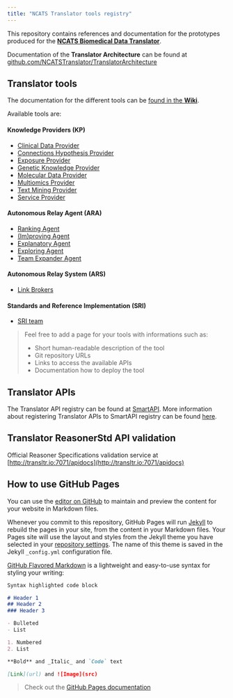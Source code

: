 ```yaml
---
title: "NCATS Translator tools registry"
---
```


This repository contains references and documentation for the prototypes produced for the [**NCATS Biomedical Data Translator**](https://ncats.nih.gov/translator).

Documentation of the **Translator Architecture** can be found at [github.com/NCATSTranslator/TranslatorArchitecture](https://github.com/NCATSTranslator/TranslatorArchitecture) 

## Translator tools

The documentation for the different tools can be [found in the **Wiki**](https://github.com/NCATSTranslator/NCATSTranslator.github.io/wiki).

Available tools are:

#### Knowledge Providers (KP)
* [Clinical Data Provider](https://github.com/NCATSTranslator/NCATSTranslator.github.io/wiki/Clinical-Data-Provider)
* [Connections Hypothesis Provider](https://github.com/NCATSTranslator/NCATSTranslator.github.io/wiki/Connections-Hypothesis-Provider)
* [Exposure Provider](https://github.com/NCATSTranslator/NCATSTranslator.github.io/wiki/Exposure-Provider)
* [Genetic Knowledge Provider](https://github.com/NCATSTranslator/NCATSTranslator.github.io/wiki/Genetic-Knowledge-Provider)
* [Molecular Data Provider](https://github.com/NCATSTranslator/NCATSTranslator.github.io/wiki/Molecular-Data-Provider)
* [Multiomics Provider](https://github.com/NCATSTranslator/NCATSTranslator.github.io/wiki/Multiomics-Provider)
* [Text Mining Provider](https://github.com/NCATSTranslator/NCATSTranslator.github.io/wiki/Text-Mining-Provider)
* [Service Provider](https://github.com/NCATSTranslator/NCATSTranslator.github.io/wiki/Service-Provider)

#### Autonomous Relay Agent (ARA)
* [Ranking Agent](https://github.com/NCATSTranslator/NCATSTranslator.github.io/wiki/Ranking-Agent)
* [(Im)proving Agent](https://github.com/NCATSTranslator/NCATSTranslator.github.io/wiki/(Im)proving-Agent)
* [Explanatory Agent](https://github.com/NCATSTranslator/NCATSTranslator.github.io/wiki/Explanatory-Agent)
* [Exploring Agent](https://github.com/NCATSTranslator/NCATSTranslator.github.io/wiki/Exploring-Agent)
* [Team Expander Agent](https://github.com/NCATSTranslator/NCATSTranslator.github.io/wiki/Team-Expander-Agent)

#### Autonomous Relay System (ARS)
* [Link Brokers](https://github.com/NCATSTranslator/NCATSTranslator.github.io/wiki/Autonomous-Relay-System-(ARS))

#### Standards and Reference Implementation (SRI)

* [SRI team](https://github.com/NCATSTranslator/NCATSTranslator.github.io/wiki/Standard-Reasoner-Implementations-(SRI))

> Feel free to add a page for your tools with informations such as:
>
> * Short human-readable description of the tool
> * Git repository URLs
> * Links to access the available APIs
> * Documentation how to deploy the tool

## Translator APIs

The Translator API registry can be found at [SmartAPI](https://smart-api.info/registry/translator). More information about registering Translator APIs to SmartAPI registry can be found [here](https://smart-api.info/portal/translator).

## Translator ReasonerStd API validation

Official Reasoner Specifications validation service at [http://transltr.io:7071/apidocs](http://transltr.io:7071/apidocs)

## How to use GitHub Pages

You can use the [editor on GitHub](https://github.com/NCATSTranslator/NCATSTranslator.github.io/edit/master/index.md) to maintain and preview the content for your website in Markdown files.

Whenever you commit to this repository, GitHub Pages will run [Jekyll](https://jekyllrb.com/) to rebuild the pages in your site, from the content in your Markdown files. Your Pages site will use the layout and styles from the Jekyll theme you have selected in your [repository settings](https://github.com/NCATSTranslator/NCATSTranslator.github.io/settings). The name of this theme is saved in the Jekyll `_config.yml` configuration file.

 [GitHub Flavored Markdown](https://guides.github.com/features/mastering-markdown/) is a lightweight and easy-to-use syntax for styling your writing:

```markdown
Syntax highlighted code block

# Header 1
## Header 2
### Header 3

- Bulleted
- List

1. Numbered
2. List

**Bold** and _Italic_ and `Code` text

[Link](url) and ![Image](src)
```

> Check out the [GitHub Pages documentation](https://help.github.com/categories/github-pages-basics/) 
